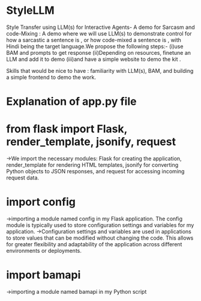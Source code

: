 # StyleLLM
Style Transfer using LLM(s) for Interactive Agents- A demo for Sarcasm and code-Mixing : A demo where we will use LLM(s) to demonstrate control for how a sarcastic a sentence is , or how code-mixed a sentence is , 
with Hindi being the target language.We propose the following steps:-
(i)use BAM and prompts to get response
(ii)Depending on resources, finetune an LLM and add it to demo
(iii)and have a simple website to demo the kit .

Skills that would be nice to have : familiarity with LLM(s), BAM, and building a simple frontend to demo the work.



# Explanation of app.py file

# from flask import Flask, render_template, jsonify, request
->We import the necessary modules: Flask for creating the application, render_template for rendering HTML templates, jsonify for converting Python objects to JSON responses, and 
  request for accessing incoming request data.

# import config
->importing a module named config in my Flask application. The config module is typically used to store configuration settings and variables for my application.
->Configuration settings and variables are used in applications to store values that can be modified without changing the code. This allows for greater flexibility and 
  adaptability of the application across different environments or deployments.

# import bamapi
->importing a module named bamapi in my Python script

#
